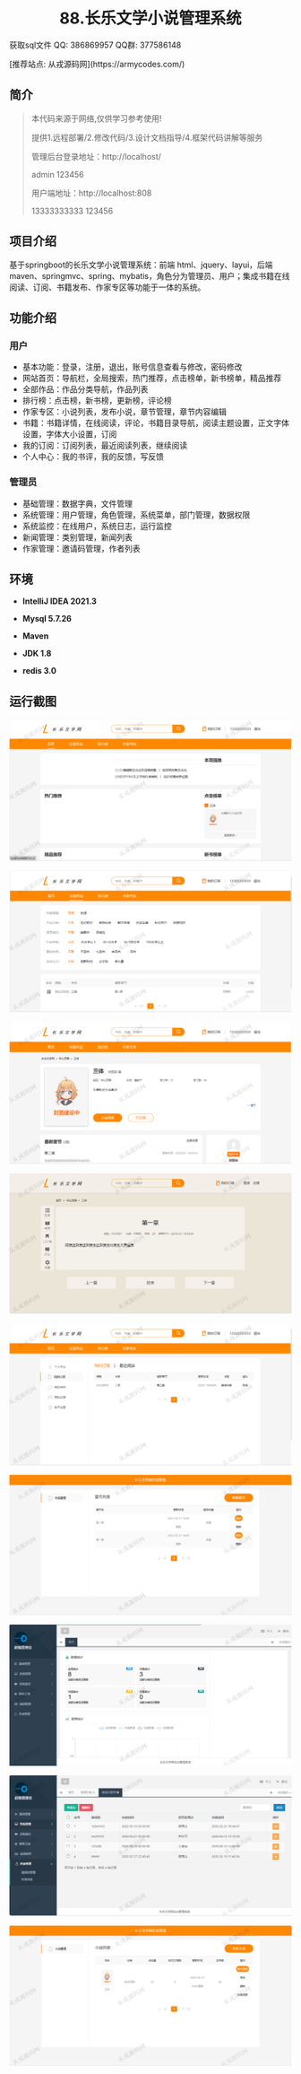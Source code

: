 <p><h1 align="center">88.长乐文学小说管理系统</h1></p>

<p> 获取sql文件 QQ: 386869957 QQ群: 377586148 </p>
<p> [推荐站点: 从戎源码网](https://armycodes.com/) </p>

## 简介

> 本代码来源于网络,仅供学习参考使用!
>
> 提供1.远程部署/2.修改代码/3.设计文档指导/4.框架代码讲解等服务
> 
> 管理后台登录地址：http://localhost/
> 
> admin 123456
> 
> 用户端地址：http://localhost:808
> 
> 13333333333 123456
>

## 项目介绍
基于springboot的长乐文学小说管理系统：前端 html、jquery、layui，后端 maven、springmvc、spring、mybatis，角色分为管理员、用户；集成书籍在线阅读、订阅、书籍发布、作家专区等功能于一体的系统。

## 功能介绍

### 用户

- 基本功能：登录，注册，退出，账号信息查看与修改，密码修改
- 网站首页：导航栏，全局搜索，热门推荐，点击榜单，新书榜单，精品推荐
- 全部作品：作品分类导航，作品列表
- 排行榜：点击榜，新书榜，更新榜，评论榜
- 作家专区：小说列表，发布小说，章节管理，章节内容编辑
- 书籍：书籍详情，在线阅读，评论，书籍目录导航，阅读主题设置，正文字体设置，字体大小设置，订阅
- 我的订阅：订阅列表，最近阅读列表，继续阅读
- 个人中心：我的书评，我的反馈，写反馈

### 管理员

- 基础管理：数据字典，文件管理
- 系统管理：用户管理，角色管理，系统菜单，部门管理，数据权限
- 系统监控：在线用户，系统日志，运行监控
- 新闻管理：类别管理，新闻列表
- 作家管理：邀请码管理，作者列表

## 环境

- <b>IntelliJ IDEA 2021.3</b>

- <b>Mysql 5.7.26</b>

- <b>Maven</b>

- <b>JDK 1.8</b>

- <b>redis 3.0</b>

## 运行截图
![](screenshot/1.png)

![](screenshot/2.png)

![](screenshot/3.png)

![](screenshot/4.png)

![](screenshot/5.png)

![](screenshot/6.png)

![](screenshot/7.png)

![](screenshot/8.png)

![](screenshot/9.png)